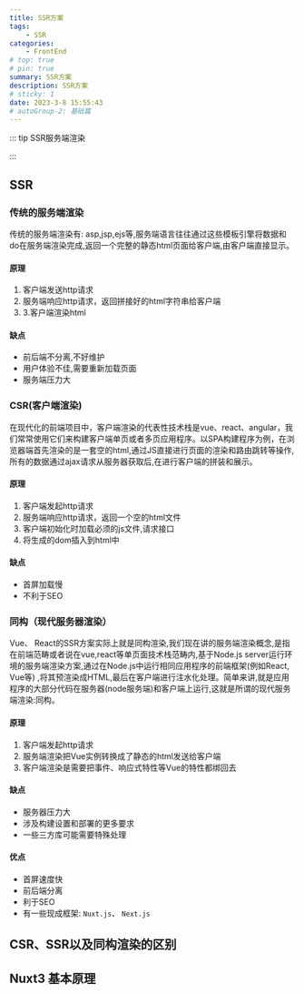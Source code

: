 ```yaml
---
title: SSR方案
tags: 
    - SSR
categories: 
    - FrontEnd
# top: true
# pin: true
summary: SSR方案
description: SSR方案
# sticky: 1
date: 2023-3-8 15:55:43
# autoGroup-2: 基础篇
---
```


::: tip SSR服务端渲染

:::

<!-- more -->

## SSR

### 传统的服务端渲染

传统的服务端渲染有: asp,jsp,ejs等,服务端语言往往通过这些模板引擎将数据和do在服务端渲染完成,返回一个完整的静态html页面给客户端,由客户端直接显示。

#### 原理

1. 客户端发送http请求
2. 服务端响应http请求，返回拼接好的html字符串给客户端
3. 3.客户端渲染html

#### 缺点

- 前后端不分离,不好维护
- 用户体验不佳,需要重新加载页面
- 服务端压力大

### CSR(客户端渲染)

在现代化的前端项目中，客户端渲染的代表性技术栈是vue、react、angular，我们常常使用它们来构建客户端单页或者多页应用程序。以SPA构建程序为例，在浏览器端首先渲染的是一套空的html,通过JS直接进行页面的渲染和路由跳转等操作,所有的数据通过ajax请求从服务器获取后,在进行客户端的拼装和展示。

#### 原理

1. 客户端发起http请求
2. 服务端响应http请求，返回一个空的html文件
3. 客户端初始化时加载必须的js文件,请求接口
4. 将生成的dom插入到html中

#### 缺点

- 首屏加载慢
- 不利于SEO

### 同构（现代服务器渲染）

Vue、 React的SSR方案实际上就是同构渲染,我们现在讲的服务端渲染概念,是指在前端范畴或者说在vue,react等单页面技术栈范畴内,基于Node.js server运行环境的服务端渲染方案,通过在Node.js中运行相同应用程序的前端框架(例如React, Vue等) ,将其预渲染成HTML,最后在客户端进行注水化处理。简单来讲,就是应用程序的大部分代码在服务器(node服务端)和客户端上运行,这就是所谓的现代服务端渲染:同构。

#### 原理

1. 客户端发起http请求
2. 服务端渲染把Vue实例转换成了静态的html发送给客户端
3. 客户端渲染是需要把事件、响应式特性等Vue的特性都绑回去

#### 缺点

- 服务器压力大
- 涉及构建设置和部署的更多要求
- 一些三方库可能需要特殊处理

#### 优点

- 首屏速度快
- 前后端分离
- 利于SEO
- 有一些现成框架: `Nuxt.js`、 `Next.js`


## CSR、SSR以及同构渲染的区别



## Nuxt3 基本原理

## 
